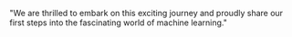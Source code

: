 "We are thrilled to embark on this exciting journey and proudly share our first steps into the fascinating world of machine learning."
